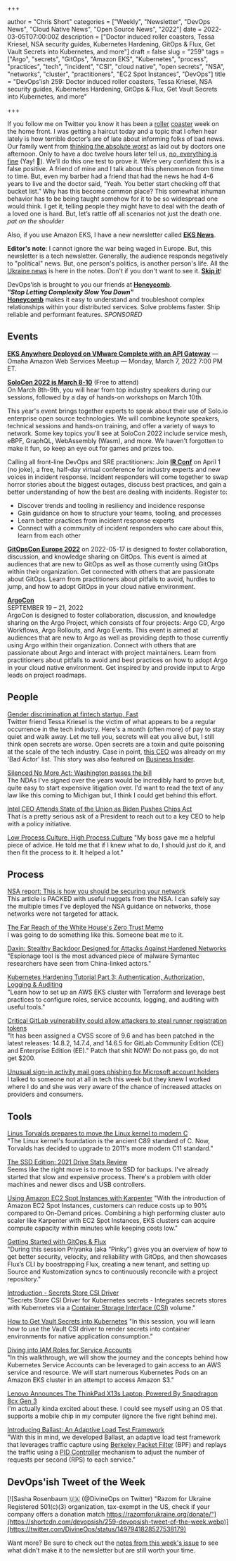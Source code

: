 +++

author = "Chris Short"
categories = ["Weekly", "Newsletter", "DevOps News", "Cloud Native News", "Open Source News", "2022"]
date = 2022-03-05T07:00:00Z
description = ["Doctor induced roller coasters, Tessa Kriesel, NSA security guides, Kubernetes Hardening, GitOps & Flux, Get Vault Secrets into Kubernetes, and more"]
draft = false
slug = "259"
tags = ["Argo", "secrets", "GitOps", "Amazon EKS", "Kubernetes", "process", "practices", "tech", "incident", "CSI", "cloud native", "open secrets", "NSA", "networks", "cluster", "practitioners", "EC2 Spot Instances", "DevOps"]
title = "DevOps'ish 259: Doctor induced roller coasters, Tessa Kriesel, NSA security guides, Kubernetes Hardening, GitOps & Flux, Get Vault Secrets into Kubernetes, and more"

+++

If you follow me on Twitter you know it has been a [roller](https://twitter.com/ChrisShort/status/1498810564751118344) [coaster](https://twitter.com/ChrisShort/status/1499352858017341440) week on the home front. I was getting a haircut today and a topic that I often hear lately is how terrible doctor’s are of late about informing folks of bad news. Our family went from [thinking the absolute worst](https://twitter.com/ChrisShort/status/1498810564751118344) as laid out by doctors one afternoon. Only to have a doc twelve hours later tell us, [no, everything is fine](https://twitter.com/ChrisShort/status/1499352858017341440) (Yay! 🥳). We’ll do this one test to prove it. We’re very confident this is a false positive. A friend of mine and I talk about this phenomenon from time to time. But, even my barber had a friend that had the news he had 4-6 years to live and the doctor said, “Yeah. You better start checking off that bucket list.” Why has this become common place? This  somewhat inhuman behavior has to be being taught somehow for it to be so widespread one would think. I get it, telling people they might have to deal with the death of a loved one is hard. But, let’s rattle off all scenarios not just the death one. *pat on the shoulder*

Also, if you use Amazon EKS, I have a new newsletter called [**EKS News**](https://eks.news/?utm_source=newsletter&utm_medium=258&utm_campaign=devopsish).

**Editor's note**: I cannot ignore the war being waged in Europe. But, this newsletter is a tech newsletter. Generally, the audience responds negatively to "political" news. But, one person's politics, is another person's life. All the [Ukraine news](https://github.com/chris-short/devopsish.com/blob/main/content/post/259/notes.md#ukraine) is here in the notes. Don't if you don't want to see it. [**Skip it**](https://github.com/chris-short/devopsish.com/blob/main/content/post/259/notes.md#notes)!

DevOps'ish is brought to you our friends at [**Honeycomb**](https://ui.honeycomb.io/signup?&utm_source=devopsish&utm_medium=newsletter&utm_campaign=ad&utm_content=product-signup).  
***"Stop Letting Complexity Slow You Down"***  
[**Honeycomb**](https://ui.honeycomb.io/signup?&utm_source=devopsish&utm_medium=newsletter&utm_campaign=ad&utm_content=product-signup) makes it easy to understand and troubleshoot complex relationships within your distributed services. Solve problems faster. Ship reliable and performant features. *SPONSORED*

## Events

[**EKS Anywhere Deployed on VMware Complete with an API Gateway**](https://www.meetup.com/Omaha-Amazon-Web-Services-Meetup/events/283889886/?utm_source=newsletter&utm_medium=258&utm_campaign=devopsish) — Omaha Amazon Web Services Meetup — Monday, March 7, 2022 7:00 PM ET.

[**SoloCon 2022 is March 8-10**](https://hopin.com/events/solocon-2022/registration?utm_source=newsletter&utm_medium=258&utm_campaign=devopsish) (Free to attend)  
On March 8th-9th, you will hear from top industry speakers during our sessions, followed by a day of hands-on workshops on March 10th.

This year's event brings together experts to speak about their use of Solo.io enterprise open source technologies. We will combine keynote speakers, technical sessions and hands-on training, and offer a variety of ways to network. Some key topics you'll see at SoloCon 2022 include service mesh, eBPF, GraphQL, WebAssembly (Wasm), and more. We haven't forgotten to make it fun, so keep an eye out for games and prizes too.

Calling all front-line DevOps and SRE practitioners: Join [**IR Conf**](https://www.irconf.io/?utm_source=newsletter&utm_medium=258&utm_campaign=devopsish) on April 1 (no joke), a free, half-day virtual conference for industry experts and new voices in incident response. Incident responders will come together to swap horror stories about the biggest outages, discuss best practices, and gain a better understanding of how the best are dealing with incidents. Register to:

* Discover trends and tooling in resiliency and incidence response
* Gain guidance on how to structure your teams, tooling, and processes
* Learn better practices from incident response experts
* Connect with a community of incident responders who care about this, learn from each other

[**GitOpsCon Europe 2022**](https://events.linuxfoundation.org/gitopscon-europe/?utm_source=newsletter&utm_medium=258&utm_campaign=devopsish) on 2022-05-17 is designed to foster collaboration, discussion, and knowledge sharing on GitOps. This event is aimed at audiences that are new to GitOps as well as those currently using GitOps within their organization. Get connected with others that are passionate about GitOps. Learn from practitioners about pitfalls to avoid, hurdles to jump, and how to adopt GitOps in your cloud native environment.

[**ArgoCon**](https://events.linuxfoundation.org/argocon/)  
SEPTEMBER 19 – 21, 2022  
ArgoCon is designed to foster collaboration, discussion, and knowledge sharing on the Argo Project, which consists of four projects: Argo CD, Argo Workflows, Argo Rollouts, and Argo Events. This event is aimed at audiences that are new to Argo as well as providing depth to those currently using Argo within their organization. Connect with others that are passionate about Argo and interact with project maintainers. Learn from practitioners about pitfalls to avoid and best practices on how to adopt Argo in your cloud native environment. Get inspired by and provide input to Argo leads on project roadmaps.

## People

[Gender discrimination at fintech startup, Fast](https://www.tessakriesel.com/gender-discrimination-at-fintech-startup-fast/)  
Twitter friend Tessa Kriesel is the victim of what appears to be a regular occurrence in the tech industry. Here's a month (often more) of pay to stay quiet and walk away. Let me tell you, secrets will eat you alive but, I still think open secrets are worse. Open secrets are a toxin and quite poisoning at the scale of the tech industry. Case in point, [this CEO](https://twitter.com/DOMM) was already on my 'Bad Actor' list. This story was also featured on [Business Insider](https://www.businessinsider.com/fast-gender-discrimination-lawsuit-former-employee-2022-2).

[Silenced No More Act: Washington passes the bill](https://www.protocol.com/bulletins/washington-silenced-no-more)  
The NDAs I've signed over the years would be incredibly hard to prove but, quite easy to start expensive litigation over. I'd want to read the text of any law like this coming to Michigan but, I think I could get behind this effort.

[Intel CEO Attends State of the Union as Biden Pushes Chips Act](https://www.tomshardware.com/news/intel-ceo-state-of-the-union-chips-act)  
That is a pretty serious ask of a President to reach out to a key CEO to help with a policy initiative.

[Low Process Culture, High Process Culture](https://cate.blog/2022/02/28/low-process-culture-high-process-culture/)
"My boss gave me a helpful piece of advice. He told me that if I knew what to do, I should just do it, and then fit the process to it. It helped a lot."

## Process

[NSA report: This is how you should be securing your network](https://www.zdnet.com/article/nsa-report-this-is-how-you-should-be-securing-your-network/)  
This article is PACKED with useful nuggets from the NSA. I can safely say the multiple times I've deployed the NSA guidance on networks, those networks were not targeted for attack.

[The Far Reach of the White House's Zero Trust Memo](https://www.pomerium.com/blog/white-house-zt-memo/)  
I was going to do something like this. Someone beat me to it.

[Daxin: Stealthy Backdoor Designed for Attacks Against Hardened Networks](https://symantec-enterprise-blogs.security.com/blogs/threat-intelligence/daxin-backdoor-espionage)  
"Espionage tool is the most advanced piece of malware Symantec researchers have seen from China-linked actors."

[Kubernetes Hardening Tutorial Part 3: Authentication, Authorization, Logging & Auditing](https://blog.gitguardian.com/kubernetes-tutorial-part-3-authn-authz/)  
"Learn how to set up an AWS EKS cluster with Terraform and leverage best practices to configure roles, service accounts, logging, and auditing with useful tools."

[Critical GitLab vulnerability could allow attackers to steal runner registration tokens](https://portswigger.net/daily-swig/critical-gitlab-vulnerability-could-allow-attackers-to-steal-runner-registration-tokens)  
"It has been assigned a CVSS score of 9.6 and has been patched in the latest releases: 14.8.2, 14.7.4, and 14.6.5 for GitLab Community Edition (CE) and Enterprise Edition (EE)." Patch that shit NOW! Do not pass go, do not get $200.

[Unusual sign-in activity mail goes phishing for Microsoft account holders](https://blog.malwarebytes.com/scams/2022/03/unusual-sign-in-activity-mail-goes-phishing-for-microsoft-account-holders/)  
I talked to someone not at all in tech this week but they knew I worked where I do and she was very aware of the chance of increased attacks on providers and consumers.

## Tools

[Linus Torvalds prepares to move the Linux kernel to modern C](https://www.zdnet.com/google-amp/article/linus-torvalds-prepares-to-move-the-linux-kernel-to-modern-c/)  
"The Linux kernel's foundation is the ancient C89 standard of C. Now, Torvalds has decided to upgrade to 2011's more modern C11 standard."

[The SSD Edition: 2021 Drive Stats Review](https://www.backblaze.com/blog/ssd-edition-2021-drive-stats-review/)  
Seems like the right move is to move to SSD for backups. I've already started that slow and expensive process. There's a problem with older machines and newer discs and USB controllers.

[Using Amazon EC2 Spot Instances with Karpenter](https://aws.amazon.com/blogs/containers/using-amazon-ec2-spot-instances-with-karpenter/)
"With the introduction of Amazon EC2 Spot Instances, customers can reduce costs up to 90% compared to On-Demand prices. Combining a high performing cluster auto scaler like Karpenter with EC2 Spot Instances, EKS clusters can acquire compute capacity within minutes while keeping costs low."

[Getting Started with GitOps & Flux](https://www.cncf.io/online-programs/cncf-on-demand-webinar-getting-started-with-gitops-flux/)  
"During this session Priyanka (aka “Pinky”) gives you an overview of how to get better security, velocity, and reliability with GitOps, and then showcases Flux’s CLI by boostrapping Flux, creating a new tenant, and setting up Source and Kustomization syncs to continuously reconcile with a project repository."

[Introduction - Secrets Store CSI Driver](https://secrets-store-csi-driver.sigs.k8s.io/)  
"Secrets Store CSI Driver for Kubernetes secrets - Integrates secrets stores with Kubernetes via a [Container Storage Interface (CSI)](https://kubernetes-csi.github.io/docs/) volume."

[How to Get Vault Secrets into Kubernetes](https://www.youtube.com/watch?v=6pGcb9JE3vU)
"In this session, you will learn how to use the Vault CSI driver to render secrets into container environments for native application consumption."

[Diving into IAM Roles for Service Accounts](https://aws.amazon.com/blogs/containers/diving-into-iam-roles-for-service-accounts/)  
"In this walkthrough, we will show the journey and the concepts behind how Kubernetes Service Accounts can be leveraged to gain access to an AWS service and resource. We will start numerous Kubernetes Pods on an Amazon EKS cluster in an attempt to access Amazon S3."

[Lenovo Announces The ThinkPad X13s Laptop, Powered By Snapdragon 8cx Gen 3](https://www.anandtech.com/show/17286/lenovo-launches-the-thinkpad-x13s-laptop-powered-by-snapdragon-8cx-gen-3)  
I'm actually kinda excited about these. I could see myself using an OS that supports a mobile chip in my computer (ignore the five right behind me).

[Introducing Ballast: An Adaptive Load Test Framework](https://eng.uber.com/introducing-ballast-an-adaptive-load-test-framework/)  
"With this in mind, we developed Ballast, an adaptive load test framework that leverages traffic capture using [Berkeley Packet Filter](https://en.wikipedia.org/wiki/Berkeley_Packet_Filter) (BPF) and replays the traffic using a [PID Controller](https://en.wikipedia.org/wiki/PID_controller) mechanism to adjust the number of requests per second (RPS) to each service."

## DevOps'ish Tweet of the Week

[![Sasha Rosenbaum 🇺🇦 (@DivineOps on Twitter) "Razom for Ukraine Registered 501(c)(3) organization, tax-exempt in the US, check if your company offers a donation match https://razomforukraine.org/donate/"](https://shortcdn.com/devopsish/259-devopsish-tweet-of-the-week.webp)](https://twitter.com/DivineOps/status/1497941828527538179)

Want more? Be sure to check out the [notes from this week's issue](https://github.com/chris-short/devopsish.com/blob/main/content/post/259/notes.md) to see what didn't make it to the newsletter but are still worth your time.
